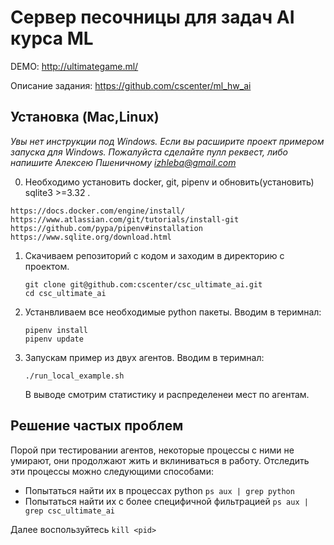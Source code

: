 # Сервер песочницы для задач AI курса ML

DEMO: http://ultimategame.ml/

Описание задания: https://github.com/cscenter/ml_hw_ai

## Установка (Mac,Linux)

*Увы нет инструкции под Windows. Если вы расширите проект примером запуска для Windows. Пожалуйста сделайте пулл реквест, 
либо напишите Алексею Пшеничному izhleba@gmail.com*

 0.  Необходимо установить docker, git, pipenv и обновить(установить) sqlite3 >=3.32 .
    
    https://docs.docker.com/engine/install/
    https://www.atlassian.com/git/tutorials/install-git
    https://github.com/pypa/pipenv#installation
    https://www.sqlite.org/download.html
 
 1. Cкачиваем репозиторий с кодом и заходим в директорию с проектом.
    ```
    git clone git@github.com:cscenter/csc_ultimate_ai.git
    cd csc_ultimate_ai
    ```

 2. Устанвливаем все необходимые python пакеты. Вводим в теримнал:

    ```
    pipenv install
    pipenv update
    ```

 3. Запускам пример из двух агентов. Вводим в теримнал:

    ```
    ./run_local_example.sh
    ```
    В выводе смотрим статистику и распределенеи мест по агентам. 
    
## Решение частых проблем

Порой при тестировании агентов, некоторые процессы с ними не умирают, 
они продолжают жить и вклиниваться в работу. 
Отследить эти процессы можно следующими способами:
- Попытаться найти их в процессах python `ps aux | grep python`
- Попытаться найти их с более специфичной фильтрацией `ps aux | grep csc_ultimate_ai`

Далее воспользуйтесь `kill <pid>`

 
